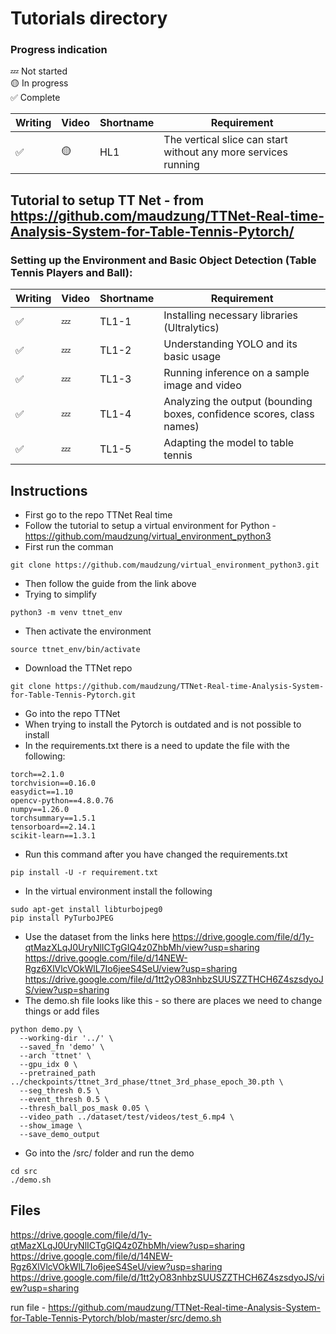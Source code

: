 # Tutorials directory
### Progress indication
💤 Not started  
🟡 In progress  
✅ Complete  

| Writing | Video | Shortname | Requirement |
|---|---|---|---|
| ✅ | 🟡 | HL1 | The vertical slice can start without any more services running |

## Tutorial to setup TT Net - from https://github.com/maudzung/TTNet-Real-time-Analysis-System-for-Table-Tennis-Pytorch/
### Setting up the Environment and Basic Object Detection (Table Tennis Players and Ball):
| Writing | Video | Shortname | Requirement |
|---|---|---|---|
| ✅ | 💤 | TL1-1 | Installing necessary libraries (Ultralytics) |
| ✅ | 💤 | TL1-2 | Understanding YOLO and its basic usage |
| ✅ | 💤 | TL1-3 | Running inference on a sample image and video |
| ✅ | 💤 | TL1-4 | Analyzing the output (bounding boxes, confidence scores, class names)  |
| ✅ | 💤 | TL1-5 | Adapting the model to table tennis |

## Instructions
- First go to the repo TTNet Real time
- Follow the tutorial to setup a virtual environment for Python - https://github.com/maudzung/virtual_environment_python3
- First run the comman
```
git clone https://github.com/maudzung/virtual_environment_python3.git
```
- Then follow the guide from the link above
- Trying to simplify
```
python3 -m venv ttnet_env
```
- Then activate the environment
```
source ttnet_env/bin/activate
```
- Download the TTNet repo
```
git clone https://github.com/maudzung/TTNet-Real-time-Analysis-System-for-Table-Tennis-Pytorch.git
```
- Go into the repo TTNet
- When trying to install the Pytorch is outdated and is not possible to install
- In the requirements.txt there is a need to update the file with the following: 
```
torch==2.1.0
torchvision==0.16.0
easydict==1.10
opencv-python==4.8.0.76
numpy==1.26.0
torchsummary==1.5.1
tensorboard==2.14.1
scikit-learn==1.3.1
```
- Run this command after you have changed the requirements.txt
```
pip install -U -r requirement.txt
```
- In the virtual environment install the following
```
sudo apt-get install libturbojpeg0
pip install PyTurboJPEG
```
- Use the dataset from the links here
https://drive.google.com/file/d/1y-qtMazXLqJ0UryNlICTgGIQ4z0ZhbMh/view?usp=sharing  
https://drive.google.com/file/d/14NEW-Rgz6XlVlcVOkWlL7Io6jeeS4SeU/view?usp=sharing  
https://drive.google.com/file/d/1tt2yO83nhbzSUUSZZTHCH6Z4szsdyoJS/view?usp=sharing
- The demo.sh file looks like this - so there are places we need to change things or add files
```
python demo.py \
  --working-dir '../' \
  --saved_fn 'demo' \
  --arch 'ttnet' \
  --gpu_idx 0 \
  --pretrained_path ../checkpoints/ttnet_3rd_phase/ttnet_3rd_phase_epoch_30.pth \
  --seg_thresh 0.5 \
  --event_thresh 0.5 \
  --thresh_ball_pos_mask 0.05 \
  --video_path ../dataset/test/videos/test_6.mp4 \
  --show_image \
  --save_demo_output
```
- Go into the /src/ folder and run the demo
```
cd src
./demo.sh
```


## Files
https://drive.google.com/file/d/1y-qtMazXLqJ0UryNlICTgGIQ4z0ZhbMh/view?usp=sharing  
https://drive.google.com/file/d/14NEW-Rgz6XlVlcVOkWlL7Io6jeeS4SeU/view?usp=sharing  
https://drive.google.com/file/d/1tt2yO83nhbzSUUSZZTHCH6Z4szsdyoJS/view?usp=sharing  
  
run file - https://github.com/maudzung/TTNet-Real-time-Analysis-System-for-Table-Tennis-Pytorch/blob/master/src/demo.sh


